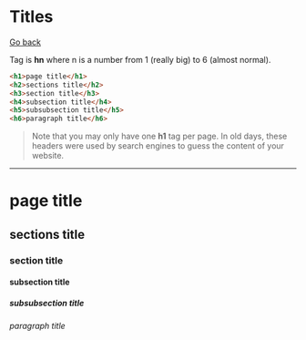 # Titles

[Go back](..)

Tag is **hn** where n is a number from 1 (really big)
to 6 (almost normal).

```html
<h1>page title</h1>
<h2>sections title</h2>
<h3>section title</h3>
<h4>subsection title</h4>
<h5>subsubsection title</h5>
<h6>paragraph title</h6>
```

> Note that you may only have one **h1** tag per page. In old
> days, these headers were used by search engines to guess
> the content of your website.

<hr class="sr">

<h1>page title</h1>
<h2>sections title</h2>
<h3>section title</h3>
<h4>subsection title</h4>
<h5>subsubsection title</h5>
<h6>paragraph title</h6>